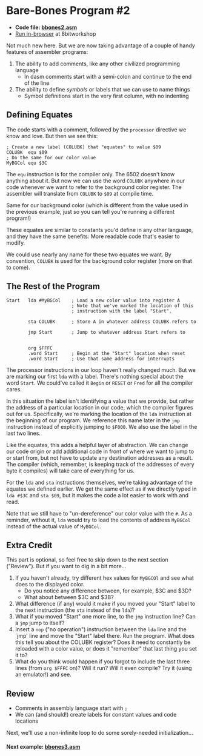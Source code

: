 # Bare-Bones Program #2

* **Code file: [bbones2.asm](./bbones2.asm "Link to source code file for bbones2.asm")**
* [Run in-browser](https://8bitworkshop.com/v3.3.0/embed.html?p=vcs&r=TFpHAAAQAAAAAFTPFAojAQECAwSpPIUJTADw%2FwQfBB8EHwQfBB8EHwQfBB8EHwQfBB8EHwQfBB8EHwQfBB8EHwQfBB8EHwQfBB8EHwQfBB8EHwQfBB8EHwQfBB4EHAQHAPAA8A%3D%3D "Link to in-browser emulation of bbones2.asm") at 8bitworkshop

Not much new here. But we are now taking advantage of a couple of handy features of assembler programs:

1. The ability to add comments, like any other civilized programming language
   * In dasm comments start with a semi-colon and continue to the end of the line
1. The ability to define *symbols* or labels that we can use to name things
   * Symbol definitions start in the very first column, with no indenting

## Defining Equates

The code starts with a comment, followed by the `processor` directive we know and love. But then we see this:

```assembly
; Create a new label (COLUBK) that "equates" to value $09
COLUBK  equ $09
; Do the same for our color value
MyBGCol equ $3C
```
The `equ` instruction is for the compiler only. The 6502 doesn't know anything about it. But now we can use the word `COLUBK` anywhere in our code whenever we want to refer to the background color register. The assembler will translate from `COLUBK` to `$09` at compile time.

Same for our background color (which is different from the value used in the previous example, just so you can tell you're running a different program!)

These equates are similar to constants you'd define in any other language, and they have the same benefits: More readable code that's easier to modify.

We could use nearly any name for these two equates we want. By convention, `COLUBK` is used for the background color register (more on that to come).

## The Rest of the Program

```assembly
Start   lda #MyBGCol    ; Load a new color value into register A
                        ; Note that we've marked the location of this
                        ; instruction with the label "Start".

        sta COLUBK      ; Store A in whatever address COLUBK refers to

        jmp Start       ; Jump to whatever address Start refers to


        org $FFFC
        .word Start     ; Begin at the "Start" location when reset
        .word Start     ; Use that same address for interrupts
```

The processor instructions in our loop haven't really changed much. But we are marking our first `lda` with a label. There's nothing special about the word `Start`. We could've called it `Begin` or `RESET` or `Fred` for all the compiler cares.

In this situation the label isn't identifying a value that we provide, but rather the address of a particular location in our code, which the compiler figures out for us. Specifically, we're marking the location of the `lda` instruction at the beginning of our program. We reference this name later in the `jmp` instruction instead of explicitly jumping to `$F000`. We also use the label in the last two lines.

Like the equates, this adds a helpful layer of abstraction. We can change our code origin or add additional code in front of where we want to jump to or start from, but not have to update any destination addresses as a result. The compiler (which, remember, is keeping track of the addresses of every byte it compiles) will take care of everything for us.

For the `lda` and `sta` instructions themselves, we're taking advantage of the equates we defined earlier. We get the same effect as if we directly typed in `lda #$3C` and `sta $09`, but it makes the code a lot easier to work with and read.

Note that we still have to "un-dereference" our color value with the `#`. As a reminder, without it, `lda` would try to load the contents of address `MyBGCol` instead of the actual value of `MyBGCol`.

## Extra Credit

This part is optional, so feel free to skip down to the next section ("Review"). But if you want to dig in a bit more...

1. If you haven't already, try different hex values for `MyBGCOl` and see what does to the displayed color.
    * Do you notice any difference between, for example, $3C and $3D?
    * What about between $3C and $3B?
2. What difference (if any) would it make if you moved your "Start" label to the next instruction (the `sta` instead of the `lda`)?
3. What if you moved "Start" one more line, to the `jmp` instruction line? Can a `jmp` jump to itself?
4. Insert a `nop` ("no operation") instruction between the `lda` line and the `jmp' line and move the "Start" label there. Run the program. What does this tell you about the COLUBK register? Does it need to constantly be reloaded with a color value, or does it "remember" that last thing you set it to?
5. What do you think would happen if you forgot to include the last three lines (from `org $FFFC` on)? Will it run? Will it even compile? Try it (using an emulator!) and see.


## Review

* Comments in assembly language start with `;`
* We can (and should!) create labels for constant values and code locations

Next, we'll use a non-infinite loop to do some sorely-needed initialization...

#### Next example: [bbones3.asm](./bbones3.md)
